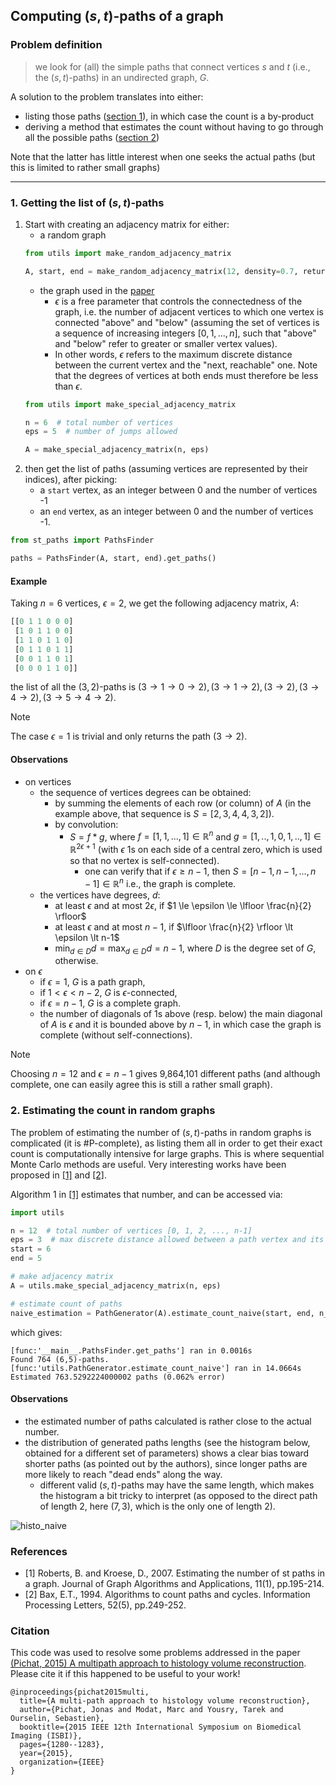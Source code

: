 ## Computing $(s,t)$-paths of a graph


### Problem definition
> we look for (all) the simple paths that connect vertices $s$ and $t$ (i.e., the $(s,t)$-paths) in an undirected graph, $G$.

A solution to the problem translates into either:
- listing those paths ([section 1](#h1)), in which case the count is a by-product
- deriving a method that estimates the count without having to go through all the possible paths ([section 2](#h2))

Note that the latter has little interest when one seeks the actual paths (but this is limited to rather small graphs)

---

### <a name="h1">1.</a> Getting the list of $(s,t)$-paths
1. Start with creating an adjacency matrix for either:
   - a random graph
   ```python
   from utils import make_random_adjacency_matrix
   
   A, start, end = make_random_adjacency_matrix(12, density=0.7, return_st=True)
   ```
   - the graph used in the [paper](#c1)
      - $\epsilon$ is a free parameter that controls the connectedness of the graph, i.e. the number of adjacent vertices to which one vertex is connected "above" and "below" (assuming the set of vertices is a sequence of increasing integers $[0,1,...,n]$, such that "above" and "below" refer to greater or smaller vertex values).
      - In other words, $\epsilon$ refers to the maximum discrete distance between the current vertex and the "next, reachable" one. Note that the degrees of vertices at both ends must therefore be less than $\epsilon$.
   ```python
   from utils import make_special_adjacency_matrix
   
   n = 6  # total number of vertices
   eps = 5  # number of jumps allowed
   
   A = make_special_adjacency_matrix(n, eps)
   ```
2. then get the list of paths (assuming vertices are represented by their indices), after picking:
   - a `start` vertex, as an integer between 0 and the number of vertices -1
   - an `end` vertex, as an integer between 0 and the number of vertices -1.
```python
from st_paths import PathsFinder

paths = PathsFinder(A, start, end).get_paths()
```

#### Example

Taking $n=6$ vertices, $\epsilon=2$, we get the following adjacency matrix, $A$:

```python
[[0 1 1 0 0 0]
 [1 0 1 1 0 0]
 [1 1 0 1 1 0]
 [0 1 1 0 1 1]
 [0 0 1 1 0 1]
 [0 0 0 1 1 0]]
```
the list of all the $(3,2)$-paths is $(3 \rightarrow 1 \rightarrow 0 \rightarrow 2), (3 \rightarrow 1 \rightarrow 2), (3 \rightarrow 2), (3 \rightarrow 4 \rightarrow 2), (3 \rightarrow 5 \rightarrow 4 \rightarrow 2)$. 
> [!Note]
> The case $\epsilon=1$ is trivial and only returns the path $(3 \rightarrow 2)$.

#### Observations
- on vertices
   - the sequence of vertices degrees can be obtained:
      - by summing the elements of each row (or column) of $A$ (in the example above, that sequence is $S=[2,3,4,4,3,2]$).
      - by convolution:
         - $S=f*g$, where $f=[1,1,...,1]\in \mathbb{R}^n$ and $g=[1,..,1,0,1,..,1] \in \mathbb{R}^{2 \epsilon +1}$ (with $\epsilon$ 1s on each side of a central zero, which is used so that no vertex is self-connected).
            - one can verify that if $\epsilon \ge n-1$, then $S=[n-1,n-1,...,n-1]\in \mathbb{R}^n$ i.e., the graph is complete.
   - the vertices have degrees, $d$:
      - at least $\epsilon$ and at most $2\epsilon$, if $1 \le \epsilon \le \lfloor \frac{n}{2} \rfloor$ 
      - at least $\epsilon$ and at most $n-1$, if $\lfloor \frac{n}{2} \rfloor \lt \epsilon \lt n-1$
      - $\min_{d\in D}d=\max_{d \in D}d=n-1$, where $D$ is the degree set of $G$, otherwise.   
- on $\epsilon$
  - if $\epsilon=1$, $G$ is a path graph,
  - if $1 \lt \epsilon \lt n-2$, $G$ is $\epsilon$-connected,
  - if $\epsilon=n-1$, $G$ is a complete graph.
  - the number of diagonals of 1s above (resp. below) the main diagonal of $A$ is $\epsilon$ and it is bounded above by $n-1$, in which case the graph is complete (without self-connections).


> [!Note]
> Choosing $n=12$ and $\epsilon=n-1$ gives 9,864,101 different paths (and although complete, one can easily agree this is still a rather small graph).


### <a name="h2">2.</a> Estimating the count in random graphs

The problem of estimating the number of $(s,t)$-paths in random graphs is complicated (it is \#P-complete), as listing them all in order to get their exact count is computationally intensive for large graphs. This is where sequential Monte Carlo methods are useful. Very interesting works have been proposed in [[1]](#r1) and [[2]](#r2).

Algorithm 1 in [[1]](#r1) estimates that number, and can be accessed via:
```python
import utils

n = 12  # total number of vertices [0, 1, 2, ..., n-1]
eps = 3  # max discrete distance allowed between a path vertex and its neighbour
start = 6
end = 5

# make adjacency matrix
A = utils.make_special_adjacency_matrix(n, eps)

# estimate count of paths
naive_estimation = PathGenerator(A).estimate_count_naive(start, end, n_bootstrap=500)
```

which gives:
```
[func:'__main__.PathsFinder.get_paths'] ran in 0.0016s
Found 764 (6,5)-paths.
[func:'utils.PathGenerator.estimate_count_naive'] ran in 14.0664s
Estimated 763.5292224000002 paths (0.062% error)
```

#### Observations
   - the estimated number of paths calculated is rather close to the actual number.
   - the distribution of generated paths lengths (see the histogram below, obtained for a different set of parameters) shows a clear bias toward shorter paths (as pointed out by the authors), since longer paths are more likely to reach "dead ends" along the way.
      - different valid $(s,t)$-paths may have the same length, which makes the histogram a bit tricky to interpret (as opposed to the direct path of length 2, here $(7,3)$, which is the only one of length 2).

![histo_naive](figures/histo_naive2.png)

### References
- <a name="r1">[1]</a> Roberts, B. and Kroese, D., 2007. Estimating the number of st paths in a graph. Journal of Graph Algorithms and Applications, 11(1), pp.195-214.
- <a name="r2">[2]</a> Bax, E.T., 1994. Algorithms to count paths and cycles. Information Processing Letters, 52(5), pp.249-252.


### <a name="c1"></a>Citation
This code was used to resolve some problems addressed in the paper [(Pichat, 2015) A multipath approach to histology volume reconstruction](http://discovery.ucl.ac.uk/1468614/3/ISBI2015_tig.pdf). Please cite it if this happened to be useful to your work!
```
@inproceedings{pichat2015multi,
  title={A multi-path approach to histology volume reconstruction},
  author={Pichat, Jonas and Modat, Marc and Yousry, Tarek and Ourselin, Sebastien},
  booktitle={2015 IEEE 12th International Symposium on Biomedical Imaging (ISBI)},
  pages={1280--1283},
  year={2015},
  organization={IEEE}
}
```
